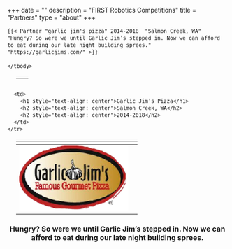 +++
date = ""
description = "FIRST Robotics Competitions"
title = "Partners"
type = "about"
+++

<table border="0" style="margin: 20px">
  <thead>
    <tr>
      <th></th>
      <th></th>
    </tr>
  </thead>
  <tbody>

    {{< Partner "garlic jim's pizza" 2014-2018  "Salmon Creek, WA" "Hungry? So were we until Garlic Jim’s stepped in. Now we can afford to eat during our late night building sprees." "https://garlicjims.com/" >}}

    </tbody>
  </table>

  </table>

<table border="0" style="margin: 20px">
  <thead>
    <tr>
      <th></th>
      <th></th>
    </tr>
  </thead>
  <tbody>
    <tr>
      <td>
        <a href="https://garlicjims.com/"><img style="text-align: right" src="/images/partners/2016/garlicjims.png" width="250" height="150"/>
      </td>

      <td>
        <h1 style="text-align: center">Garlic Jim’s Pizza</h1>
        <h2 style="text-align: center">Salmon Creek, WA</h2>
        <h2 style="text-align: center">2014-2018</h2>       
      </td>
    </tr>
  </tbody>
</table>
</table>

<h3 style= "text-align: center"> Hungry? So were we until Garlic Jim’s stepped in. Now we can afford to eat during our late night building sprees. </h3>
